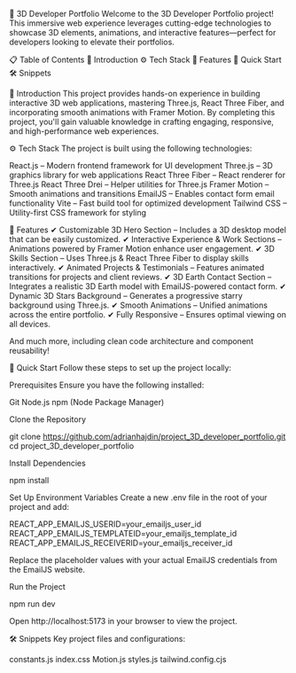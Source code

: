 🚀 3D Developer Portfolio
Welcome to the 3D Developer Portfolio project! This immersive web experience leverages cutting-edge technologies to showcase 3D elements, animations, and interactive features—perfect for developers looking to elevate their portfolios.

📋 Table of Contents
🎯 Introduction
⚙️ Tech Stack
🔹 Features
🚀 Quick Start
🛠️ Snippets

🎯 Introduction
This project provides hands-on experience in building interactive 3D web applications, mastering Three.js, React Three Fiber, and incorporating smooth animations with Framer Motion. By completing this project, you'll gain valuable knowledge in crafting engaging, responsive, and high-performance web experiences.

⚙️ Tech Stack
The project is built using the following technologies:

React.js – Modern frontend framework for UI development
Three.js – 3D graphics library for web applications
React Three Fiber – React renderer for Three.js
React Three Drei – Helper utilities for Three.js
Framer Motion – Smooth animations and transitions
EmailJS – Enables contact form email functionality
Vite – Fast build tool for optimized development
Tailwind CSS – Utility-first CSS framework for styling

🔹 Features
✔ Customizable 3D Hero Section – Includes a 3D desktop model that can be easily customized.
✔ Interactive Experience & Work Sections – Animations powered by Framer Motion enhance user engagement.
✔ 3D Skills Section – Uses Three.js & React Three Fiber to display skills interactively.
✔ Animated Projects & Testimonials – Features animated transitions for projects and client reviews.
✔ 3D Earth Contact Section – Integrates a realistic 3D Earth model with EmailJS-powered contact form.
✔ Dynamic 3D Stars Background – Generates a progressive starry background using Three.js.
✔ Smooth Animations – Unified animations across the entire portfolio.
✔ Fully Responsive – Ensures optimal viewing on all devices.

And much more, including clean code architecture and component reusability!

🚀 Quick Start
Follow these steps to set up the project locally:

Prerequisites
Ensure you have the following installed:

Git
Node.js
npm (Node Package Manager)

Clone the Repository

git clone https://github.com/adrianhajdin/project_3D_developer_portfolio.git
cd project_3D_developer_portfolio

Install Dependencies

npm install


Set Up Environment Variables
Create a new .env file in the root of your project and add:

REACT_APP_EMAILJS_USERID=your_emailjs_user_id
REACT_APP_EMAILJS_TEMPLATEID=your_emailjs_template_id
REACT_APP_EMAILJS_RECEIVERID=your_emailjs_receiver_id

Replace the placeholder values with your actual EmailJS credentials from the EmailJS website.

Run the Project

npm run dev

Open http://localhost:5173 in your browser to view the project.

🛠️ Snippets
Key project files and configurations:

constants.js
index.css
Motion.js
styles.js
tailwind.config.cjs